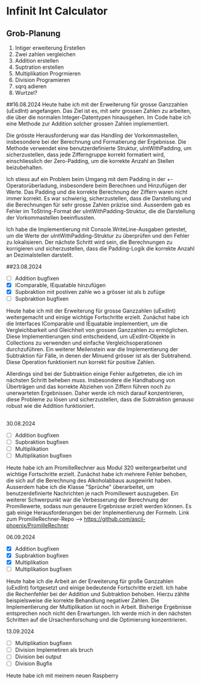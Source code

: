 # Infinit Int Calculator
## Grob-Planung

1. Intiger erweiterung Erstellen
2. Zwei zahlen vergleichen
3. Addition erstellen
4. Suptration erstellen
5. Multiplikation Progrmieren
6. Division Programieren
7. sqrq adieren
8. Wurtzel?

##16.08.2024
Heute habe ich mit der Erweiterung für grosse Ganzzahlen (uExdInt) angefangen. Das Ziel ist es, mit sehr grossen Zahlen zu arbeiten, die über die normalen Integer-Datentypen hinausgehen. Im Code habe ich eine Methode zur Addition solcher grossen Zahlen implementiert.

Die grösste Herausforderung war das Handling der Vorkommastellen, insbesondere bei der Berechnung und Formatierung der Ergebnisse. Die Methode verwendet eine benutzerdefinierte Struktur, uIntWithPadding, um sicherzustellen, dass jede Zifferngruppe korrekt formatiert wird, einschliesslich der Zero-Padding, um die korrekte Anzahl an Stellen beizubehalten.

Ich stiess auf ein Problem beim Umgang mit dem Padding in der +-Operatorüberladung, insbesondere beim Berechnen und Hinzufügen der Werte. Das Padding und die korrekte Berechnung der Ziffern waren nicht immer korrekt. Es war schwierig, sicherzustellen, dass die Darstellung und die Berechnungen für sehr grosse Zahlen präzise sind. Ausserdem gab es Fehler im ToString-Format der uIntWithPadding-Struktur, die die Darstellung der Vorkommastellen beeinflussten.

Ich habe die Implementierung mit Console.WriteLine-Ausgaben getestet, um die Werte der uIntWithPadding-Struktur zu überprüfen und den Fehler zu lokalisieren. Der nächste Schritt wird sein, die Berechnungen zu korrigieren und sicherzustellen, dass die Padding-Logik die korrekte Anzahl an Dezimalstellen darstellt.

##23.08.2024
- [ ] Addition bugfixen
- [x] IComparable<ExdInt>, IEquatable<ExdInt> hinzufügen
- [x] Supbraktion mit postiven zahle wo a grösser ist als b zufüge
- [ ] Supbraktion bugfixen

Heute habe ich mit der Erweiterung für grosse Ganzzahlen (uExdInt) weitergemacht und einige wichtige Fortschritte erzielt. Zunächst habe ich die Interfaces IComparable<ExdInt> und IEquatable<ExdInt> implementiert, um die Vergleichbarkeit und Gleichheit von grossen Ganzzahlen zu ermöglichen. Diese Implementierungen sind entscheidend, um uExdInt-Objekte in Collections zu verwenden und einfache Vergleichsoperationen durchzuführen. Ein weiterer Meilenstein war die Implementierung der Subtraktion für Fälle, in denen der Minuend grösser ist als der Subtrahend. Diese Operation funktioniert nun korrekt für positive Zahlen.

Allerdings sind bei der Subtraktion einige Fehler aufgetreten, die ich im nächsten Schritt beheben muss. Insbesondere die Handhabung von Überträgen und das korrekte Abziehen von Ziffern führen noch zu unerwarteten Ergebnissen. Daher werde ich mich darauf konzentrieren, diese Probleme zu lösen und sicherzustellen, dass die Subtraktion genauso robust wie die Addition funktioniert.
## 
30.08.2024
- [ ] Addition bugfixen
- [ ] Supbraktion bugfixen
- [ ] Multiplikation
- [ ] Multiplikation bugfixen

Heute habe ich am PromilleRechner aus Modul 320 weitergearbeitet und wichtige Fortschritte erzielt. Zunächst habe ich mehrere Fehler behoben, die sich auf die Berechnung des Alkoholabbaus ausgewirkt haben. Ausserdem habe ich die Klasse "Sprüche" überarbeitet, um benutzerdefinierte Nachrichten je nach Promillewert auszugeben. Ein weiterer Schwerpunkt war die Verbesserung der Berechnung der Promillewerte, sodass nun genauere Ergebnisse erzielt werden können. Es gab einige Herausforderungen bei der Implementierung der Formeln. Link zum PromilleRechner-Repo --> https://github.com/ascii-phoenix/PromilleRechner

06.09.2024
- [x] Addition bugfixen
- [x] Supbraktion bugfixen
- [x] Multiplikation
- [ ] Multiplikation bugfixen

Heute habe ich die Arbeit an der Erweiterung für große Ganzzahlen (uExdInt) fortgesetzt und einige bedeutende Fortschritte erzielt.
Ich habe die Rechenfehler bei der Addition und Subtraktion behoben. Hierzu zählte beispielsweise die korrekte Behandlung negativer Zahlen.
Die Implementierung der Multiplikation ist noch in Arbeit. Bisherige Ergebnisse entsprechen noch nicht den Erwartungen. Ich werde mich in den nächsten Schritten auf die Ursachenforschung und die Optimierung konzentrieren.

13.09.2024
- [ ] Multiplikation bugfixen
- [ ] Division Implemetiren als bruch
- [ ] Division bei output
- [ ] Division Bugfix

Heute habe ich mit meinem neuen Raspberry
